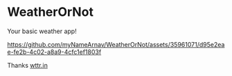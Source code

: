 # WeatherOrNot

Your basic weather app!



https://github.com/myNameArnav/WeatherOrNot/assets/35961071/d95e2eae-fe2b-4c02-a8a9-4cfc1ef1803f

Thanks [wttr.in](https://wttr.in/)

